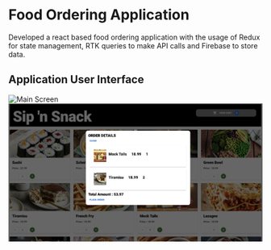# Food Ordering Application

Developed a react based food ordering application with the usage of Redux for state management, RTK queries to make API calls and Firebase to store data. 

## Application User Interface
<div>
    <img src="rep_assets/Main.png" alt="Main Screen" />
    <img src="rep_assets/Modal.png" alt="Modal Screen" />
</div>